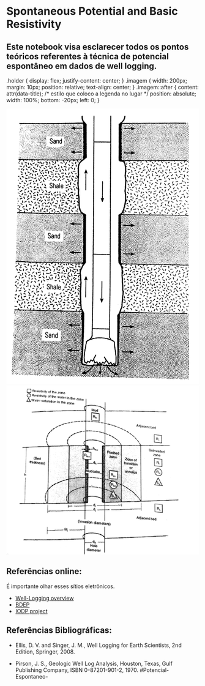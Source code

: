 # Spontaneous Potential and Basic Resistivity

## Este notebook visa esclarecer todos os pontos teóricos referentes à técnica de potencial espontâneo em dados de well logging. 

.holder {
    display: flex;
    justify-content: center;
}
.imagem {
  width: 200px;
  margin: 10px;
  position: relative;
  text-align: center;
}
.imagem::after {
  content: attr(data-title); /* estilo que coloco a legenda no lugar */
  position: absolute;
  width: 100%;
  bottom: -20px;
  left: 0;
}

<div class="holder">

  <div class="imagem" data-title="Ambiente de poço">
    <img src="Imagens/sp7.jpg" alt="">
  </div>

  <div class="imagem" data-title="Seção de uma perfilagem">
    <img src="Imagens/sp6.jpg" alt="">
  </div>

</div>



## Referências online:
  É importante olhar esses sítios eletrônicos.

- [Well-Logging overview](http://www.pacificsurveys.com/01.htm)
- [BDEP](http://www.anp.gov.br/wwwanp/exploracao-e-producao-de-oleo-e-gas/dados-tecnicos?view=default)
- [IODP project](https://www.iodp.org/)

## Referências Bibliográficas:

- Ellis, D. V. and Singer, J. M., Well Logging for Earth Scientists, 2nd Edition, Springer, 2008. 

- Pirson, J. S., Geologic Well Log Analysis, Houston, Texas, Gulf Publishing Company, ISBN 0-87201-901-2, 1970.
#Potencial-Espontaneo-

